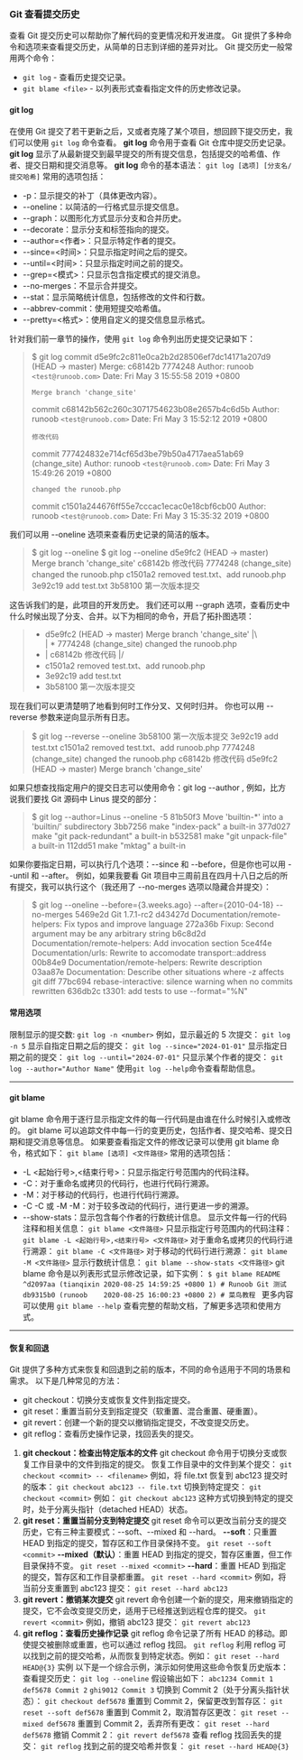 ### Git 查看提交历史
查看 Git 提交历史可以帮助你了解代码的变更情况和开发进度。
Git 提供了多种命令和选项来查看提交历史，从简单的日志到详细的差异对比。
Git 提交历史一般常用两个命令：
* `git log` - 查看历史提交记录。
* `git blame <file>` - 以列表形式查看指定文件的历史修改记录。
#### git log
在使用 Git 提交了若干更新之后，又或者克隆了某个项目，想回顾下提交历史，我们可以使用 `git log` 命令查看。
**git log** 命令用于查看 Git 仓库中提交历史记录。
**git log** 显示了从最新提交到最早提交的所有提交信息，包括提交的哈希值、作者、提交日期和提交消息等。
**git log** 命令的基本语法：
`git log [选项] [分支名/提交哈希]`
常用的选项包括：
* -p：显示提交的补丁（具体更改内容）。
* --oneline：以简洁的一行格式显示提交信息。
* --graph：以图形化方式显示分支和合并历史。
* --decorate：显示分支和标签指向的提交。
* --author=<作者>：只显示特定作者的提交。
* --since=<时间>：只显示指定时间之后的提交。
* --until=<时间>：只显示指定时间之前的提交。
* --grep=<模式>：只显示包含指定模式的提交消息。
* --no-merges：不显示合并提交。
* --stat：显示简略统计信息，包括修改的文件和行数。
* --abbrev-commit：使用短提交哈希值。
* --pretty=<格式>：使用自定义的提交信息显示格式。
  
针对我们前一章节的操作，使用 `git log` 命令列出历史提交记录如下：

> $ git log
> commit d5e9fc2c811e0ca2b2d28506ef7dc14171a207d9 (HEAD -> master)
> Merge: c68142b 7774248
> Author: runoob `<test@runoob.com>`
> Date:   Fri May 3 15:55:58 2019 +0800
> 
>     Merge branch 'change_site'
> 
> commit c68142b562c260c3071754623b08e2657b4c6d5b
> Author: runoob `<test@runoob.com>`
> Date:   Fri May 3 15:52:12 2019 +0800
> 
>     修改代码
> 
> commit 777424832e714cf65d3be79b50a4717aea51ab69 (change_site)
> Author: runoob `<test@runoob.com>`
> Date:   Fri May 3 15:49:26 2019 +0800
> 
>     changed the runoob.php
> 
> commit c1501a244676ff55e7cccac1ecac0e18cbf6cb00
> Author: runoob `<test@runoob.com>`
> Date:   Fri May 3 15:35:32 2019 +0800

我们可以用 --oneline 选项来查看历史记录的简洁的版本。
> $ git log --oneline
> $ git log --oneline
> d5e9fc2 (HEAD -> master) Merge branch 'change_site'
> c68142b 修改代码
> 7774248 (change_site) changed the runoob.php
> c1501a2 removed test.txt、add runoob.php
> 3e92c19 add test.txt
> 3b58100 第一次版本提交

这告诉我们的是，此项目的开发历史。
我们还可以用 --graph 选项，查看历史中什么时候出现了分支、合并。以下为相同的命令，开启了拓扑图选项：
> *   d5e9fc2 (HEAD -> master) Merge branch 'change_site'
> |\  
> | * 7774248 (change_site) changed the runoob.php
> * | c68142b 修改代码
> |/  
> * c1501a2 removed test.txt、add runoob.php
> * 3e92c19 add test.txt
> * 3b58100 第一次版本提交

现在我们可以更清楚明了地看到何时工作分叉、又何时归并。
你也可以用 --reverse 参数来逆向显示所有日志。
> $ git log --reverse --oneline
> 3b58100 第一次版本提交
> 3e92c19 add test.txt
> c1501a2 removed test.txt、add runoob.php
> 7774248 (change_site) changed the runoob.php
> c68142b 修改代码
> d5e9fc2 (HEAD -> master) Merge branch 'change_site'

如果只想查找指定用户的提交日志可以使用命令：git log --author , 例如，比方说我们要找 Git 源码中 Linus 提交的部分：
> $ git log --author=Linus --oneline -5
> 81b50f3 Move 'builtin-*' into a 'builtin/' subdirectory
> 3bb7256 make "index-pack" a built-in
> 377d027 make "git pack-redundant" a built-in
> b532581 make "git unpack-file" a built-in
> 112dd51 make "mktag" a built-in

如果你要指定日期，可以执行几个选项：--since 和 --before，但是你也可以用 --until 和 --after。
例如，如果我要看 Git 项目中三周前且在四月十八日之后的所有提交，我可以执行这个（我还用了 --no-merges 选项以隐藏合并提交）：
> $ git log --oneline --before={3.weeks.ago} --after={2010-04-18} --no-merges
> 5469e2d Git 1.7.1-rc2
> d43427d Documentation/remote-helpers: Fix typos and improve language
> 272a36b Fixup: Second argument may be any arbitrary string
> b6c8d2d Documentation/remote-helpers: Add invocation section
> 5ce4f4e Documentation/urls: Rewrite to accomodate transport::address
> 00b84e9 Documentation/remote-helpers: Rewrite description
> 03aa87e Documentation: Describe other situations where -z affects git diff
> 77bc694 rebase-interactive: silence warning when no commits rewritten
> 636db2c t3301: add tests to use --format="%N"
#### 常用选项
限制显示的提交数:
`git log -n <number>`
例如，显示最近的 5 次提交：
`git log -n 5`
显示自指定日期之后的提交：
`git log --since="2024-01-01"`
显示指定日期之前的提交：
`git log --until="2024-07-01"`
只显示某个作者的提交：
`git log --author="Author Name"`
使用`git log --help`命令查看帮助信息。
- - -
#### git blame
git blame 命令用于逐行显示指定文件的每一行代码是由谁在什么时候引入或修改的。
git blame 可以追踪文件中每一行的变更历史，包括作者、提交哈希、提交日期和提交消息等信息。
如果要查看指定文件的修改记录可以使用 git blame 命令，格式如下：
`git blame [选项] <文件路径>`
常用的选项包括：
* -L <起始行号>,<结束行号>：只显示指定行号范围内的代码注释。
* -C：对于重命名或拷贝的代码行，也进行代码行溯源。
* -M：对于移动的代码行，也进行代码行溯源。
* -C -C 或 -M -M：对于较多改动的代码行，进行更进一步的溯源。
* --show-stats：显示包含每个作者的行数统计信息。
显示文件每一行的代码注释和相关信息：
`git blame <文件路径>`
只显示指定行号范围内的代码注释：
`git blame -L <起始行号>,<结束行号> <文件路径>`
对于重命名或拷贝的代码行进行溯源：
`git blame -C <文件路径>`
对于移动的代码行进行溯源：
`git blame -M <文件路径>`
显示行数统计信息：
`git blame --show-stats <文件路径>`
git blame 命令是以列表形式显示修改记录，如下实例：
`$ git blame README `
`^d2097aa (tianqixin 2020-08-25 14:59:25 +0800 1) # Runoob Git 测试`
`db9315b0 (runoob    2020-08-25 16:00:23 +0800 2) # 菜鸟教程 `
更多内容可以使用 `git blame --help` 查看完整的帮助文档，了解更多选项和使用方式。
- - -
#### 恢复和回退
Git 提供了多种方式来恢复和回退到之前的版本，不同的命令适用于不同的场景和需求。
以下是几种常见的方法：
* git checkout：切换分支或恢复文件到指定提交。
* git reset：重置当前分支到指定提交（软重置、混合重置、硬重置）。
* git revert：创建一个新的提交以撤销指定提交，不改变提交历史。
* git reflog：查看历史操作记录，找回丢失的提交。
1. **git checkout：检查出特定版本的文件**
git checkout 命令用于切换分支或恢复工作目录中的文件到指定的提交。
恢复工作目录中的文件到某个提交：
`git checkout <commit> -- <filename>`
例如，将 file.txt 恢复到 abc123 提交时的版本：
`git checkout abc123 -- file.txt`
切换到特定提交：
`git checkout <commit>`
例如：
`git checkout abc123`
这种方式切换到特定的提交时，处于分离头指针（detached HEAD）状态。
2. **git reset：重置当前分支到特定提交**
git reset 命令可以更改当前分支的提交历史，它有三种主要模式：--soft、--mixed 和 --hard。
**--soft**：只重置 HEAD 到指定的提交，暂存区和工作目录保持不变。
`git reset --soft <commit>`
**--mixed（默认）**：重置 HEAD 到指定的提交，暂存区重置，但工作目录保持不变。
`git reset --mixed <commit>`
**--hard**：重置 HEAD 到指定的提交，暂存区和工作目录都重置。
`git reset --hard <commit>`
例如，将当前分支重置到 abc123 提交：
`git reset --hard abc123`
3. **git revert：撤销某次提交**
git revert 命令创建一个新的提交，用来撤销指定的提交，它不会改变提交历史，适用于已经推送到远程仓库的提交。
`git revert <commit>`
例如，撤销 abc123 提交：
`git revert abc123`
4. **git reflog：查看历史操作记录**
git reflog 命令记录了所有 HEAD 的移动。即使提交被删除或重置，也可以通过 reflog 找回。
`git reflog`
利用 reflog 可以找到之前的提交哈希，从而恢复到特定状态。例如：
`git reset --hard HEAD@{3}`
实例
以下是一个综合示例，演示如何使用这些命令恢复历史版本：
查看提交历史：
`git log --oneline`
假设输出如下：
`abc1234 Commit 1`
`def5678 Commit 2`
`ghi9012 Commit 3`
切换到 Commit 2（处于分离头指针状态）：
`git checkout def5678`
重置到 Commit 2，保留更改到暂存区：
`git reset --soft def5678`
重置到 Commit 2，取消暂存区更改：
`git reset --mixed def5678`
重置到 Commit 2，丢弃所有更改：
`git reset --hard def5678`
撤销 Commit 2：
`git revert def5678`
查看 reflog 找回丢失的提交：
`git reflog`
找到之前的提交哈希并恢复：
`git reset --hard HEAD@{3}`
